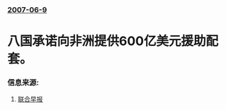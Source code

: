 ### [2007-06-9](/news/2007/06/9/index.md)

##### 
# 八国承诺向非洲提供600亿美元援助配套。




### 信息来源:

1. [联合早报](http://www.zaobao.com/gj/gj070609_503.html)
